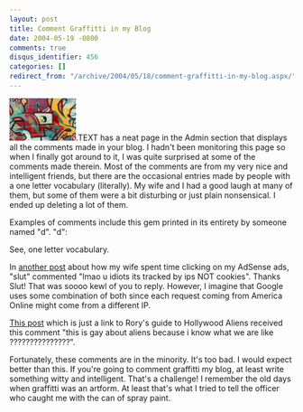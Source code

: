```yaml
---
layout: post
title: Comment Graffitti in my Blog
date: 2004-05-19 -0800
comments: true
disqus_identifier: 456
categories: []
redirect_from: "/archive/2004/05/18/comment-graffitti-in-my-blog.aspx/"
---
```


![graffitti](/images/graffitti.jpg).TEXT has a neat page in the Admin
section that displays all the comments made in your blog. I hadn't been
monitoring this page so when I finally got around to it, I was quite
surprised at some of the comments made therein. Most of the comments are
from my very nice and intelligent friends, but there are the occasional
entries made by people with a one letter vocabulary (literally). My wife
and I had a good laugh at many of them, but some of them were a bit
disturbing or just plain nonsensical. I ended up deleting a lot of them.

Examples of comments include this gem printed in its entirety by someone
named "d". "d":

See, one letter vocabulary.

In [another
post](https://haacked.com/archive/2004/04/28/380.aspx#453)
about how my wife spent time clicking on my AdSense ads, "slut"
commented "lmao u idiots its tracked by ips NOT cookies". Thanks Slut!
That was soooo kewl of you to reply. However, I imagine that Google uses
some combination of both since each request coming from America Online
might come from a different IP.

[This
post](https://haacked.com/archive/2004/03/11/244.aspx)
which is just a link to Rory's guide to Hollywood Aliens received this
comment "this is gay about aliens because i know what we are like
???????????????".

Fortunately, these comments are in the minority. It's too bad. I would
expect better than this. If you're going to comment graffitti my blog,
at least write something witty and intelligent. That's a challenge! I
remember the old days when graffitti was an artform. At least that's
what I tried to tell the officer who caught me with the can of spray
paint.

